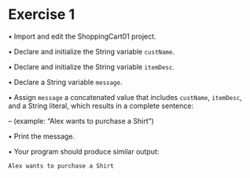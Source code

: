 # Exercise 1
• Import and edit the ShoppingCart01 project.

• Declare and initialize the String variable `custName`.

• Declare and initialize the String variable `itemDesc`.

• Declare a String variable `message`. 

• Assign `message` a concatenated value that includes `custName`, `itemDesc`, and a String literal, 
which results in a complete sentence: 

– (example: “Alex wants to purchase a Shirt”) 

• Print the message.

• Your program should produce similar output:
~~~~
Alex wants to purchase a Shirt
~~~~
